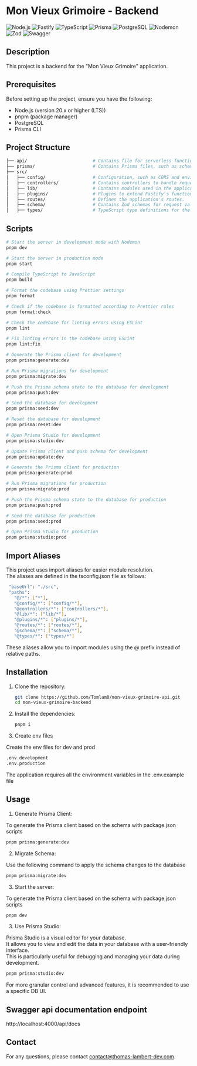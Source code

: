 # Mon Vieux Grimoire - Backend

![Node.js](https://img.shields.io/badge/Node.js-339933?style=for-the-badge&logo=node.js&logoColor=white)
![Fastify](https://img.shields.io/badge/Fastify-black?style=for-the-badge&logo=fastify&logoColor=white)
![TypeScript](https://img.shields.io/badge/TypeScript-007ACC?style=for-the-badge&logo=typescript&logoColor=white)
![Prisma](https://img.shields.io/badge/Prisma-3DDC84?style=for-the-badge&logo=prisma&logoColor=white)
![PostgreSQL](https://img.shields.io/badge/PostgreSQL-00338C?style=for-the-badge&logo=postgresql&logoColor=white)
![Nodemon](https://img.shields.io/badge/Nodemon-76D04B?style=for-the-badge&logo=nodemon&logoColor=white)
![Zod](https://img.shields.io/badge/Zod-black?style=for-the-badge&logo=zod&logoColor=white)
![Swagger](https://img.shields.io/badge/Swagger-85EA2D?style=for-the-badge&logo=swagger&logoColor=white)

## Description

This project is a backend for the "Mon Vieux Grimoire" application.

## Prerequisites

Before setting up the project, ensure you have the following:

- Node.js (version 20.x or higher (LTS))
- pnpm (package manager)
- PostgreSQL
- Prisma CLI

## Project Structure

```bash
├── api/                         # Contains file for serverless functions for connecting to Vercel.
├── prisma/                      # Contains Prisma files, such as schemas and seed scripts.
├── src/
│   ├── config/                  # Configuration, such as CORS and environment variables.
│   ├── controllers/             # Contains controllers to handle requests and business logic.
│   ├── lib/                     # Contains modules used in the application like Prisma client.
│   ├── plugins/                 # Plugins to extend Fastify's functionality.
│   ├── routes/                  # Defines the application's routes.
│   ├── schema/                  # Contains Zod schemas for request validation and typing.
│   ├── types/                   # TypeScript type definitions for the application.
```

## Scripts

```bash
# Start the server in development mode with Nodemon
pnpm dev

# Start the server in production mode
pnpm start

# Compile TypeScript to JavaScript
pnpm build

# Format the codebase using Prettier settings
pnpm format

# Check if the codebase is formatted according to Prettier rules
pnpm format:check

# Check the codebase for linting errors using ESLint
pnpm lint

# Fix linting errors in the codebase using ESLint
pnpm lint:fix

# Generate the Prisma client for development
pnpm prisma:generate:dev

# Run Prisma migrations for development
pnpm prisma:migrate:dev

# Push the Prisma schema state to the database for development
pnpm prisma:push:dev

# Seed the database for development
pnpm prisma:seed:dev

# Reset the database for development
pnpm prisma:reset:dev

# Open Prisma Studio for development
pnpm prisma:studio:dev

# Update Prisma client and push schema for development
pnpm prisma:update:dev

# Generate the Prisma client for production
pnpm prisma:generate:prod

# Run Prisma migrations for production
pnpm prisma:migrate:prod

# Push the Prisma schema state to the database for production
pnpm prisma:push:prod

# Seed the database for production
pnpm prisma:seed:prod

# Open Prisma Studio for production
pnpm prisma:studio:prod
```

## Import Aliases

This project uses import aliases for easier module resolution.  
The aliases are defined in the tsconfig.json file as follows:

```bash
 "baseUrl": "./src",
 "paths":
   "@/*": ["*"],
   "@config/*": ["config/*"],
   "@controllers/*": ["controllers/*"],
   "@lib/*": ["lib/*"],
   "@plugins/*": ["plugins/*"],
   "@routes/*": ["routes/*"],
   "@schema/*": ["schema/*"],
   "@types/*": ["types/*"]
```

These aliases allow you to import modules using the @ prefix instead of relative paths.

## Installation

1. Clone the repository:

   ```bash
   git clone https://github.com/Tomlam0/mon-vieux-grimoire-api.git
   cd mon-vieux-grimoire-backend
   ```

2. Install the dependencies:

   ```bash
   pnpm i
   ```

3. Create env files

Create the env files for dev and prod

```bash
.env.development
.env.production
```

The application requires all the environment variables in the .env.example file

## Usage

1. Generate Prisma Client:

To generate the Prisma client based on the schema with package.json scripts

```bash
pnpm prisma:generate:dev
```

2. Migrate Schema:

Use the following command to apply the schema changes to the database

```bash
pnpm prisma:migrate:dev
```

3. Start the server:

To generate the Prisma client based on the schema with package.json scripts

```bash
pnpm dev
```

3. Use Prisma Studio:

Prisma Studio is a visual editor for your database.  
It allows you to view and edit the data in your database with a user-friendly interface.  
This is particularly useful for debugging and managing your data during development.

```bash
pnpm prisma:studio:dev
```

For more granular control and advanced features, it is recommended to use a specific DB UI.

## Swagger api documentation endpoint

http://localhost:4000/api/docs

## Contact

For any questions, please contact contact@thomas-lambert-dev.com.

